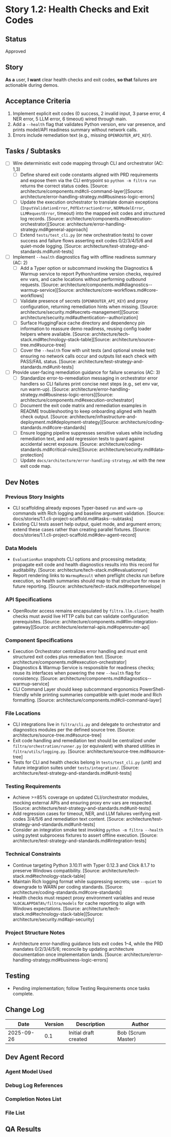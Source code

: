 # Story 1.2: Health Checks and Exit Codes

## Status
Approved

## Story
**As a** user,
**I want** clear health checks and exit codes,
**so that** failures are actionable during demos.

## Acceptance Criteria
1. Implement explicit exit codes (0 success, 2 invalid input, 3 parse error, 4 NER error, 5 LLM error, 6 timeout) wired through main.
2. Add a `--health` flag that validates Python version, env var presence, and prints model/API readiness summary without network calls.
3. Errors include remediation text (e.g., missing `OPENROUTER_API_KEY`).

## Tasks / Subtasks
- [ ] Wire deterministic exit code mapping through CLI and orchestrator (AC: 1,3)
  - [ ] Define shared exit code constants aligned with PRD requirements and expose them via the CLI entrypoint so `python -m filtra run` returns the correct status codes. [Source: architecture/components.md#cli-command-layer][Source: architecture/error-handling-strategy.md#business-logic-errors]
  - [ ] Update the execution orchestrator to translate domain exceptions (`InputValidationError`, `PdfExtractionError`, `NERModelError`, `LLMRequestError`, timeout) into the mapped exit codes and structured log records. [Source: architecture/components.md#execution-orchestrator][Source: architecture/error-handling-strategy.md#general-approach]
  - [ ] Extend `tests/test_cli.py` (or new orchestration tests) to cover success and failure flows asserting exit codes 0/2/3/4/5/6 and quiet-mode logging. [Source: architecture/test-strategy-and-standards.md#unit-tests]
- [ ] Implement `--health` diagnostics flag with offline readiness summary (AC: 2)
  - [ ] Add a Typer option or subcommand invoking the Diagnostics & Warmup service to report Python/runtime version checks, required env vars, and cache locations without performing outbound requests. [Source: architecture/components.md#diagnostics--warmup-service][Source: architecture/core-workflows.md#core-workflows]
  - [ ] Validate presence of secrets (`OPENROUTER_API_KEY`) and proxy configuration, returning remediation hints when missing. [Source: architecture/security.md#secrets-management][Source: architecture/security.md#authentication--authorization]
  - [ ] Surface HuggingFace cache directory and dependency pin information to reassure demo readiness, reusing config loader helpers where available. [Source: architecture/tech-stack.md#technology-stack-table][Source: architecture/source-tree.md#source-tree]
  - [ ] Cover the `--health` flow with unit tests (and optional smoke test) ensuring no network calls occur and outputs list each check with PASS/FAIL status. [Source: architecture/test-strategy-and-standards.md#unit-tests]
- [ ] Provide user-facing remediation guidance for failure scenarios (AC: 3)
  - [ ] Standardize error-to-remediation messaging in orchestrator error handlers so CLI failures print concise next steps (e.g., set env var, run warm-up). [Source: architecture/error-handling-strategy.md#business-logic-errors][Source: architecture/components.md#execution-orchestrator]
  - [ ] Document the exit code matrix and remediation examples in README troubleshooting to keep onboarding aligned with health check output. [Source: architecture/infrastructure-and-deployment.md#deployment-strategy][Source: architecture/coding-standards.md#core-standards]
  - [ ] Ensure logging pipeline suppresses sensitive values while including remediation text, and add regression tests to guard against accidental secret exposure. [Source: architecture/coding-standards.md#critical-rules][Source: architecture/security.md#data-protection]
  - [ ] Update `docs/architecture/error-handling-strategy.md` with the new exit code map.

## Dev Notes
### Previous Story Insights
- CLI scaffolding already exposes Typer-based `run` and `warm-up` commands with Rich logging and baseline argument validation. [Source: docs/stories/1.1.cli-project-scaffold.md#tasks--subtasks]
- Existing CLI tests assert help output, quiet mode, and argument errors; extend these cases rather than creating parallel fixtures. [Source: docs/stories/1.1.cli-project-scaffold.md#dev-agent-record]

### Data Models
- `EvaluationRun` snapshots CLI options and processing metadata; propagate exit code and health diagnostics results into this record for auditability. [Source: architecture/tech-stack.md#evaluationrun]
- Report rendering links to `WarmupResult` when preflight checks run before execution, so health summaries should map to that structure for reuse in future reporting. [Source: architecture/tech-stack.md#reportenvelope]

### API Specifications
- OpenRouter access remains encapsulated by `filtra.llm.client`; health checks must avoid live HTTP calls but can validate configuration prerequisites. [Source: architecture/components.md#llm-integration-gateway][Source: architecture/external-apis.md#openrouter-api]

### Component Specifications
- Execution Orchestrator centralizes error handling and must emit structured exit codes plus remediation text. [Source: architecture/components.md#execution-orchestrator]
- Diagnostics & Warmup Service is responsible for readiness checks; reuse its interfaces when powering the new `--health` flag for consistency. [Source: architecture/components.md#diagnostics--warmup-service]
- CLI Command Layer should keep subcommand ergonomics PowerShell-friendly while printing summaries compatible with quiet mode and Rich formatting. [Source: architecture/components.md#cli-command-layer]

### File Locations
- CLI integrations live in `filtra/cli.py` and delegate to orchestrator and diagnostics modules per the defined source tree. [Source: architecture/source-tree.md#source-tree]
- Exit code handling and remediation text should be centralized under `filtra/orchestration/runner.py` (or equivalent) with shared utilities in `filtra/utils/logging.py`. [Source: architecture/source-tree.md#source-tree]
- Tests for CLI and health checks belong in `tests/test_cli.py` (unit) and future integration suites under `tests/integration/`. [Source: architecture/test-strategy-and-standards.md#unit-tests]

### Testing Requirements
- Achieve >=85% coverage on updated CLI/orchestrator modules, mocking external APIs and ensuring proxy env vars are respected. [Source: architecture/test-strategy-and-standards.md#unit-tests]
- Add regression cases for timeout, NER, and LLM failures verifying exit codes 3/4/5/6 and remediation text content. [Source: architecture/test-strategy-and-standards.md#unit-tests]
- Consider an integration smoke test invoking `python -m filtra --health` using pytest subprocess fixtures to assert offline execution. [Source: architecture/test-strategy-and-standards.md#integration-tests]

### Technical Constraints
- Continue targeting Python 3.10.11 with Typer 0.12.3 and Click 8.1.7 to preserve Windows compatibility. [Source: architecture/tech-stack.md#technology-stack-table]
- Maintain Rich logging format while suppressing secrets; use `--quiet` to downgrade to WARN per coding standards. [Source: architecture/coding-standards.md#core-standards]
- Health checks must respect proxy environment variables and reuse `%LOCALAPPDATA%/filtra/models` for cache reporting to align with Windows expectations. [Source: architecture/tech-stack.md#technology-stack-table][Source: architecture/security.md#api-security]

### Project Structure Notes
- Architecture error-handling guidance lists exit codes 1–4, while the PRD mandates 0/2/3/4/5/6; reconcile by updating architecture documentation once implementation lands. [Source: architecture/error-handling-strategy.md#business-logic-errors]

## Testing
- Pending implementation; follow Testing Requirements once tasks complete.

## Change Log
| Date       | Version | Description           | Author             |
| ---------- | ------- | --------------------- | ------------------ |
| 2025-09-26 | 0.1     | Initial draft created | Bob (Scrum Master) |

## Dev Agent Record
### Agent Model Used

### Debug Log References

### Completion Notes List

### File List

## QA Results





